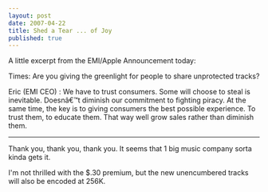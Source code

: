 ```yaml
---
layout: post
date: 2007-04-22
title: Shed a Tear ... of Joy
published: true
---
```

A little excerpt from the EMI/Apple Announcement today:

Times: Are you giving the greenlight for people to share unprotected tracks?

Eric (EMI CEO) : We have to trust consumers. Some will choose to steal is inevitable. Doesnâ€™t diminish our commitment to fighting piracy. At the same time, the key is to giving consumers the best possible experience. To trust them, to educate them. That way well grow sales rather than diminish them.

----

Thank you, thank you, thank you. It seems that 1 big music company sorta kinda gets it.

I'm not thrilled with the $.30 premium, but the new unencumbered tracks will also be encoded at 256K.
